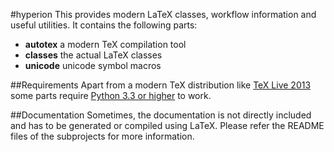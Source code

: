 #hyperion
This provides modern LaTeX classes, workflow information and useful utilities. It contains the following parts:

 - **autotex** a modern TeX compilation tool
 - **classes** the actual LaTeX classes
 - **unicode** unicode symbol macros

##Requirements
Apart from a modern TeX distribution like [TeX Live 2013](https://www.tug.org/texlive/) some parts require [Python 3.3 or higher](https://www.python.org/) to work.

##Documentation
Sometimes, the documentation is not directly included and has to be generated or compiled using LaTeX. Please refer the README files of the subprojects for more information.

